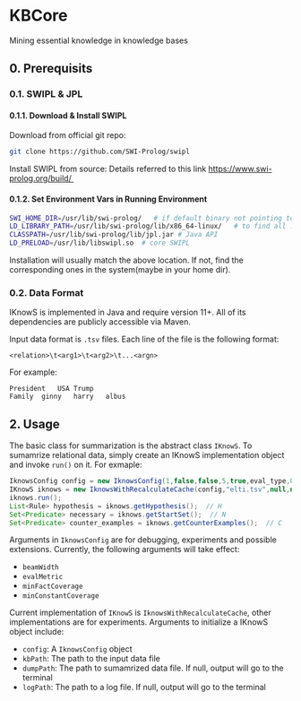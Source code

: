 # KBCore
Mining essential knowledge in knowledge bases

## 0. Prerequisits

### 0.1. SWIPL & JPL

#### 0.1.1. Download & Install SWIPL

Download from official git repo:

```sh
git clone https://github.com/SWI-Prolog/swipl
```

Install SWIPL from source: Details referred to this link​ https://www.swi-prolog.org/build/ 

#### 0.1.2. Set Environment Vars in Running Environment

```sh
SWI_HOME_DIR=/usr/lib/swi-prolog/   # if default binary not pointing to this version
LD_LIBRARY_PATH=/usr/lib/swi-prolog/lib/x86_64-linux/   # to find all .so, including libjpl.so
CLASSPATH=/usr/lib/swi-prolog/lib/jpl.jar # Java API
LD_PRELOAD=/usr/lib/libswipl.so  # core SWIPL
```

Installation will usually match the above location. If not, find the corresponding ones in the system(maybe in your home dir).

### 0.2. Data Format

IKnowS is implemented in Java and require version 11+. All of its dependencies are publicly accessible via Maven.

Input data format is `.tsv` files. Each line of the file is the following format:

```
<relation>\t<arg1>\t<arg2>\t...<argn>
```

For example:

```
President	USA	Trump
Family	ginny	harry	albus
```

## 2. Usage

The basic class for summarization is the abstract class `IKnowS`. To sumamrize relational data, simply create an IKnowS implementation object and invoke `run()` on it. For exmaple:

```java
IknowsConfig config = new IknowsConfig(1,false,false,5,true,eval_type,0.05,0.25,false,-1.0,false,false);
IKnowS iknows = new IknowsWithRecalculateCache(config,"elti.tsv",null,null);
iknows.run();
List<Rule> hypothesis = iknows.getHypothesis();  // H
Set<Predicate> necessary = iknows.getStartSet();  // N
Set<Predicate> counter_examples = iknows.getCounterExamples();  // C
```

Arguments in `IknowsConfig` are for debugging, experiments and possible extensions. Currently, the following arguments will take effect:

- `beamWidth`
- `evalMetric`
- `minFactCoverage`
- `minConstantCoverage`

Current implementation of `IKnowS` is `IknowsWithRecalculateCache`, other implementations are for experiments. Arguments to initialize a IKnowS object include:

- `config`: A `IknowsConfig` object
- `kbPath`: The path to the input data file
- `dumpPath`: The path to sumamrized data file. If null, output will go to the terminal
- `logPath`: The path to a log file. If null, output will go to the terminal